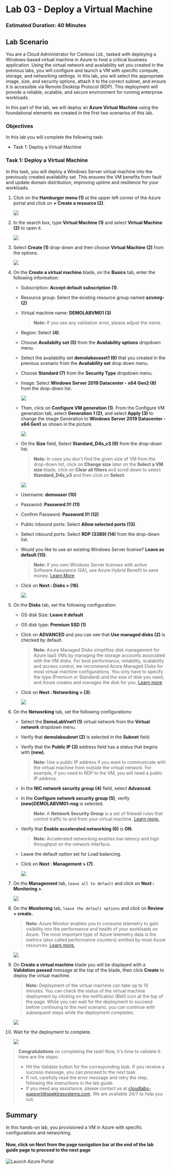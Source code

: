 ﻿# Lab 03 - Deploy a Virtual Machine

### Estimated Duration: 40 Minutes

## Lab Scenario

You are a Cloud Administrator for Contoso Ltd., tasked with deploying a Windows-based virtual machine in Azure to host a critical business application. Using the virtual network and availability set you created in the previous labs, you will configure and launch a VM with specific compute, storage, and networking settings. In this lab, you will select the appropriate image, size, and security options, attach it to the correct subnet, and ensure it is accessible via Remote Desktop Protocol (RDP). This deployment will provide a reliable, scalable, and secure environment for running enterprise workloads.
 
In this part of the lab, we will deploy an **Azure Virtual Machine** using the foundational elements we created in the first two scenarios of this lab.

### Objectives

In this lab you will complete the following task:

- Task 1: Deploy a Virtual Machine

### Task 1: Deploy a Virtual Machine

In this task, you will deploy a Windows Server virtual machine into the previously created availability set. This ensures the VM benefits from fault and update domain distribution, improving uptime and resilience for your workloads.

1. Click on the **Hamburger menu (1)** at the upper left corner of the Azure portal and click on **+ Create a resource (2)**.

    ![](../instructions/images/Lab1-00.png)
     
1. In the search box, type **Virtual Machine (1)** and select  **Virtual Machine (2)** to open it.

      ![](../instructions/images/Lab2-00.png)

1. Select **Create (1)** drop-down and then choose **Virtual Machine (2)** from the options.

      ![](../instructions/images/lab2-image2.png)
   
1. On the **Create a virtual machine** blade, on the **Basics** tab, enter the following information:
  
    - Subscription: **Accept default subscription (1)**.
 
    - Resource group: Select the existing resource group named **azvmrg-<inject key="Deployment ID" enableCopy="false"/> (2)**
    
    - Virtual machine name: **DEMOLABVM01 (3)**

        > **Note:** If you see any validation error, please adjust the name.
     
    - Region: Select **<inject key="Region" enableCopy="false"/>** **(4)**.
 
    - Choose **Availabilty set (5)** from the **Availability options** dropdown menu.

    - Select the availability set **demolabavaset1 (6)** that you created in the previous scenario from the **Availability set** drop down menu.
     
    -  Choose **Standard (7)** from the **Security Type** dropdown menu.

    - Image: Select **Windows Server 2019 Datacenter - x64 Gen2 (8)** from the drop-down list.

       ![](./images/avmg4.png)

    - Then, click on **Configure VM generation (1)**. From the Configure VM generation tab, select **Generation 1 (2)**, and select **Apply (3)** to change the image Generation to **Windows Server 2019 Datacenter - x64 Gen1** as shown in the picture.
   
      ![](./images/avmg5.png)

    - On the **Size** field, Select **Standard_D4s_v3 (9)** from the drop-down list. 
          
        >**Note:** In case you don't find the given size of VM from the drop-down list, click on **Change size** later on the **Select a VM size** blade, click on **Clear all filters** and scroll down to select **Standard_D4s_v3** and then click on  **Select**.

        ![](images/avm9.png)     

    - Username: **demouser (10)**

    - Password: **Password.1!! (11)**

    - Confirm Password: **Password.1!! (12)**

    - Public inbound ports: Select **Allow selected ports (13)**.

    - Select inbound ports: Select **RDP (3389) (14)** from the drop-down list.

    - Would you like to use an existing Windows Server license? **Leave as default (15)**.

        > **Note:** If you own Windows Server licenses with active Software Assurance (SA), use Azure Hybrid Benefit to save money. [Learn More](https://azure.microsoft.com/en-us/pricing/hybrid-use-benefit/#services)
  
    - Click on **Next : Disks > (16)**.
  
       ![](images/avm10.png)

1. On the **Disks** tab, set the following configuration:

   - OS disk Size: **Leave it default**

   - OS disk type: **Premium SSD (1)**

   - Click on **ADVANCED** and you can see that **Use managed disks (2)** is checked by default.

     > **Note:** Azure Managed Disks simplifies disk management for Azure IaaS VMs by managing the storage accounts associated with the VM disks. For best performance, reliability, scalability and access control, we recommend Azure Managed Disks for most virtual machine configurations. You only have to specify the type (Premium or Standard) and the size of disk you need, and Azure creates and manages the disk for you. [Learn more](https://docs.microsoft.com/en-us/azure/storage/storage-managed-disks-overview)
 
    -  Click on **Next : Networking > (3)**. 

       ![](./images/avm11.png)
     
1. On the **Networking** tab, set the following configurations:

    - Select the **DemoLabVnet1 (1)** virtual network from the **Virtual network** dropdown menu.

    - Verify that **demolabsubnet (2)** is selected in the **Subnet** field.

    - Verify that the **Public IP (3)** address field has a status that begins with **(new)**.

       > **Note:** Use a public IP address if you want to communicate with the virtual machine from outside the virtual network. For example, if you need to RDP to the VM, you will need a public IP address. 

   - In the **NIC network security group (4)** field, select **Advanced**. 

   - In the **Configure network security group (5)**, verify **(new)DEMOLABVM01-nsg** is selected.

       > **Note:** A **Network Security Group** is a set of firewall rules that control traffic to and from your virtual machine. [Learn more.](https://docs.microsoft.com/en-us/azure/virtual-network/virtual-networks-nsg)

   -  Verify that **Enable accelerated networking (6)** is **ON**.

       > **Note:** Accelerated networking enables low latency and high throughput on the network interface.
    
   - Leave the default option set for Load balancing.

   - Click on **Next : Management > (7)**. 

       ![](./images/Lab2-02.png)
       
1. On the **Management** tab, `leave all to default` and click on **Next : Monitoring >**.

      ![](./images/Lab2-03.png)

1. On the **Monitoring** tab, `leave the default options` and click on **Review + create.**

    > **Note:** Azure Monitor enables you to consume telemetry to gain visibility into the performance and health of your workloads on Azure. The most important type of Azure telemetry data is the metrics (also called performance counters) emitted by most Azure resources. [Learn more.](https://docs.microsoft.com/en-us/azure/monitoring-and-diagnostics/monitoring-overview-metrics)

      ![](./images/Lab2-04.png)

1. On **Create a virtual machine** blade you will be displayed with a **Validation passed** message at the top of the blade, then click **Create** to deploy the virtual machine. 

    > **Note:** Deployment of the virtual machine can take up to 10 minutes. You can check the status of the virtual machine deployment by clicking on the notification (Bell) icon at the top of the page. While you can wait for the deployment to succeed before continuing to the next scenario, you can continue with subsequent steps while the deployment completes.

    ![](images/Lab2-05.png)

1. Wait for the deployment to complete.

    ![](images/Lab2-06.png)

> **Congratulations** on completing the task! Now, it's time to validate it. Here are the steps:
> - Hit the Validate button for the corresponding task. If you receive a success message, you can proceed to the next task.
> - If not, carefully read the error message and retry the step, following the instructions in the lab guide. 
> - If you need any assistance, please contact us at cloudlabs-support@spektrasystems.com. We are available 24/7 to help you out.    

<validation step="9167bbff-7946-48a6-bef5-3c037f89f2e9" />


    
## Summary

In this hands-on lab, you provisioned a VM in Azure with specific configurations and networking.

#### Now, click on **Next** from the page navigation bar at the end of the lab guide page to proceed to the next page

   ![Launch Azure Portal](../instructions/images/avm-18.png)
